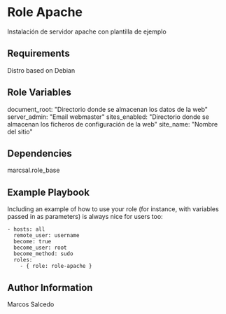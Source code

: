Role Apache
=========

Instalación de servidor apache con plantilla de ejemplo

Requirements
------------

Distro based on Debian

Role Variables
--------------

document_root: "Directorio donde se almacenan los datos de la web"
server_admin: "Email webmaster"
sites_enabled: "Directorio donde se almacenan los ficheros de configuración de la web"
site_name: "Nombre del sitio"

Dependencies
------------

marcsal.role_base

Example Playbook
----------------

Including an example of how to use your role (for instance, with variables passed in as parameters) is always nice for users too:

    - hosts: all
      remote_user: username
      become: true
      become_user: root
      become_method: sudo
      roles:
        - { role: role-apache }

Author Information
------------------
Marcos Salcedo